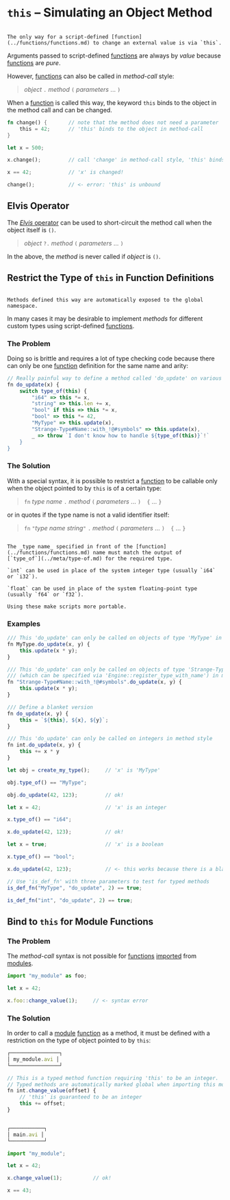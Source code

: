 `this` &ndash; Simulating an Object Method
==========================================

```admonish warning.side "Functions are pure"

The only way for a script-defined [function](../functions/functions.md) to change an external value is via `this`.
```

Arguments passed to script-defined [functions](../functions/functions.md) are always by _value_ because
[functions](../functions/functions.md) are _pure_.

However, [functions](../functions/functions.md) can also be called in _method-call_ style:

> _object_ `.` _method_ `(` _parameters_ ... `)`

When a [function](../functions/functions.md) is called this way, the keyword `this` binds to the object in the
method call and can be changed.

```rust
fn change() {       // note that the method does not need a parameter
    this = 42;      // 'this' binds to the object in method-call
}

let x = 500;

x.change();         // call 'change' in method-call style, 'this' binds to 'x'

x == 42;            // 'x' is changed!

change();           // <- error: 'this' is unbound
```


Elvis Operator
--------------

The [_Elvis_ operator](../https://en.wikipedia.org/wiki/Elvis_operator) can be used to short-circuit
the method call when the object itself is `()`.

> _object_ `?.` _method_ `(` _parameters_ ... `)`

In the above, the _method_ is never called if _object_ is `()`.


Restrict the Type of `this` in Function Definitions
---------------------------------------------------

```admonish tip.side.wide "Tip: Automatically global"

Methods defined this way are automatically exposed to the global namespace.
```

In many cases it may be desirable to implement _methods_ for different custom types using
script-defined [functions](../functions/functions.md).

### The Problem

Doing so is brittle and requires a lot of type checking code because there can only be one
[function](../functions/functions.md) definition for the same name and arity:

```js
// Really painful way to define a method called 'do_update' on various data types
fn do_update(x) {
    switch type_of(this) {
        "i64" => this *= x,
        "string" => this.len += x,
        "bool" if this => this *= x,
        "bool" => this *= 42,
        "MyType" => this.update(x),
        "Strange-Type#Name::with_!@#symbols" => this.update(x),
        _ => throw `I don't know how to handle ${type_of(this)}`!`
    }
}
```

### The Solution

With a special syntax, it is possible to restrict a [function](../functions/functions.md) to be callable only
when the object pointed to by `this` is of a certain type:

> `fn`  _type name_ `.` _method_ `(` _parameters_ ... `)  {`  ...  `}`

or in quotes if the type name is not a valid identifier itself:

> `fn`  `"`_type name string_`"` `.` _method_ `(` _parameters_ ... `)  {`  ...  `}`

~~~admonish warning.small "Type name must be the same as `type_of`"

The _type name_ specified in front of the [function](../functions/functions.md) name must match the output of
[`type_of`](../meta/type-of.md) for the required type.
~~~

~~~admonish tip.small "Tip: `int` and `float`"
`int` can be used in place of the system integer type (usually `i64` or `i32`).

`float` can be used in place of the system floating-point type (usually `f64` or `f32`).

Using these make scripts more portable.
~~~

### Examples

```js
/// This 'do_update' can only be called on objects of type 'MyType' in method style
fn MyType.do_update(x, y) {
    this.update(x * y);
}

/// This 'do_update' can only be called on objects of type 'Strange-Type#Name::with_!@#symbols'
/// (which can be specified via 'Engine::register_type_with_name') in method style
fn "Strange-Type#Name::with_!@#symbols".do_update(x, y) {
    this.update(x * y);
}

/// Define a blanket version
fn do_update(x, y) {
    this = `${this}, ${x}, ${y}`;
}

/// This 'do_update' can only be called on integers in method style
fn int.do_update(x, y) {
    this += x * y
}

let obj = create_my_type();     // 'x' is 'MyType'

obj.type_of() == "MyType";

obj.do_update(42, 123);         // ok!

let x = 42;                     // 'x' is an integer

x.type_of() == "i64";

x.do_update(42, 123);           // ok!

let x = true;                   // 'x' is a boolean

x.type_of() == "bool";

x.do_update(42, 123);           // <- this works because there is a blanket version

// Use 'is_def_fn' with three parameters to test for typed methods
is_def_fn("MyType", "do_update", 2) == true;

is_def_fn("int", "do_update", 2) == true;
```


Bind to `this` for Module Functions
-----------------------------------

### The Problem

The _method-call_ syntax is not possible for [functions](../functions/functions.md) [imported](../modules/import.md)
from [modules](../modules/index.md).

```js
import "my_module" as foo;

let x = 42;

x.foo::change_value(1);     // <- syntax error
```

### The Solution

In order to call a [module](../modules/index.md) [function](../functions/functions.md) as a method, it must be
defined with a restriction on the type of object pointed to by `this`:

```js
┌────────────────┐
│ my_module.avi │
└────────────────┘

// This is a typed method function requiring 'this' to be an integer.
// Typed methods are automatically marked global when importing this module.
fn int.change_value(offset) {
    // 'this' is guaranteed to be an integer
    this += offset;
}


┌───────────┐
│ main.avi │
└───────────┘

import "my_module";

let x = 42;

x.change_value(1);          // ok!

x == 43;
```
